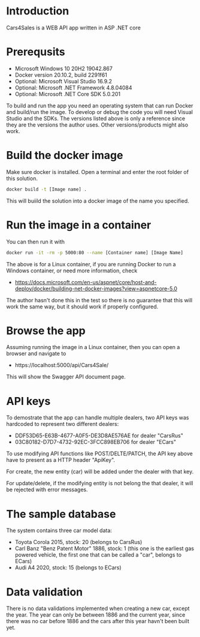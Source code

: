# Introduction
Cars4Sales is a WEB API app written in ASP .NET core 

# Prerequsits

* Microsoft Windows 10 20H2 19042.867
* Docker version 20.10.2, build 2291f61
* Optional: Microsoft Visual Studio 16.9.2
* Optional: Microsoft .NET Framework 4.8.04084
* Optional: Microsoft .NET Core SDK 5.0.201

To build and run the app you need an operating system that can run Docker and build/run the image. To develop
or debug the code you will need Visual Studio and the SDKs. The versions listed above is only a reference since
they are the versions the author uses. Other versions/products might also work.

# Build the docker image

Make sure docker is installed. Open a terminal and enter the root folder of this solution.

```sh
docker build -t [Image name] .
```

This will buiild the solution into a docker image of the name you specified. 

# Run the image in a container

You can then run it with

```sh
docker run -it -rm -p 5000:80 --name [Container name] [Image Name]
```
The above is for a Linux container, if you are running Docker to run a Windows container, or need more information,
check

* https://docs.microsoft.com/en-us/aspnet/core/host-and-deploy/docker/building-net-docker-images?view=aspnetcore-5.0

The author hasn't done this in the test so there is no guarantee that this will work the same way, but it should work
if properly configured.

# Browse the app

Assuming running the image in a Linux container, then you can open a browser and navigate to

* https://localhost:5000/api/Cars4Sale/

This will show the Swagger API document page.

# API keys

To demostrate that the app can handle multiple dealers, two API keys was hardcoded to represent two different dealers:

* DDF53D65-E63B-4677-A0F5-DE3D8AE576AE for dealer "CarsRus"
* 03C80182-D7D7-4732-92EC-3FCC898EB706 for dealer "ECars"

To use modifying API functions like POST/DELTE/PATCH, the API key above have to present as a HTTP header "ApiKey".

For create, the new entity (car) will be added under the dealer with that key.

For update/delete, if the modifying entity is not belong the that dealer, it will be rejected with error messages.

# The sample database

The system contains three car model data:

* Toyota Corola 2015, stock: 20 (belongs to CarsRus)
* Carl Banz "Benz Patent Motor" 1886, stock: 1 (this one is the earliest gas powered vehicle, the first one that can be called a "car", belongs to ECars)
* Audi A4 2020, stock: 15 (belongs to ECars)

# Data validation

There is no data validations implemented when creating a new car, except the year. The year can only be between 1886 and the current year,
since there was no car before 1886 and the cars after this year havn't been built yet.
